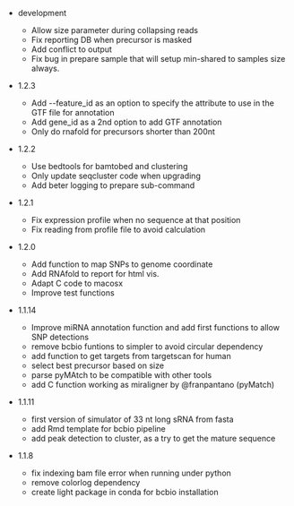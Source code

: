 - development
  * Allow size parameter during collapsing reads
  * Fix reporting DB when precursor is masked
  * Add conflict to output
  * Fix bug in prepare sample that will setup min-shared
    to samples size always.

- 1.2.3

  * Add --feature_id as an option to specify the attribute
    to use in the GTF file for annotation
  * Add gene_id as a 2nd option to add GTF annotation
  * Only do rnafold for precursors shorter than 200nt

- 1.2.2

  * Use bedtools for bamtobed and clustering
  * Only update seqcluster code when upgrading
  * Add beter logging to prepare sub-command

- 1.2.1

  * Fix expression profile when no sequence at that position
  * Fix reading from profile file to avoid calculation

- 1.2.0

  * Add function to map SNPs to genome coordinate
  * Add RNAfold to report for html vis.
  * Adapt C code to macosx
  * Improve test functions

- 1.1.14

  * Improve miRNA annotation function and add first functions
  to allow SNP detections
  * remove bcbio funtions to simpler to avoid circular dependency
  * add function to get targets from targetscan for human
  * select best precursor based on size
  * parse pyMAtch to be compatible with other tools
  * add C function working as miraligner by @franpantano (pyMatch)

- 1.1.11

  * first version of simulator of 33 nt long sRNA from fasta
  * add Rmd template for bcbio pipeline
  * add peak detection to cluster, as a try to get the mature sequence

- 1.1.8

  * fix indexing bam file error when running under python
  * remove colorlog dependency
  * create light package in conda for bcbio installation
